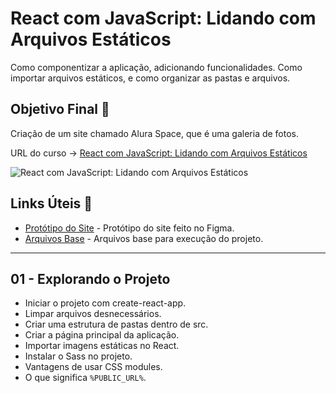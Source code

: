 # React com JavaScript: Lidando com Arquivos Estáticos

Como componentizar a aplicação, adicionando funcionalidades. Como importar arquivos estáticos, e como organizar as pastas e arquivos.

## Objetivo Final &#x1F3AF;

Criação de um site chamado Alura Space, que é uma galeria de fotos.

URL do curso -> [React com JavaScript: Lidando com Arquivos Estáticos](https://cursos.alura.com.br/course/react-javascript-arquivos-estaticos)

![React com JavaScript: Lidando com Arquivos Estáticos](https://www.alura.com.br/assets/api/share/curso-react-javascript-arquivos-estaticos.png)

## Links Úteis &#x1F517;
* [Protótipo do Site](https://www.figma.com/file/Y1W8HJHKqlUdDFeWi8e4cz/Alura-Space-%7C-React%3A-arquivos-est%C3%A1ticos?node-id=89%3A4) - Protótipo do site feito no Figma.
* [Arquivos Base](https://github.com/alura-cursos/teste-tecnico-alura-space/archive/refs/heads/main.zip) - Arquivos base para execução do projeto.

***

## 01 - Explorando o Projeto
* Iniciar o projeto com create-react-app.
* Limpar arquivos desnecessários.
* Criar uma estrutura de pastas dentro de src.
* Criar a página principal da aplicação.
* Importar imagens estáticas no React.
* Instalar o Sass no projeto.
* Vantagens de usar CSS modules.
* O que significa `%PUBLIC_URL%`.